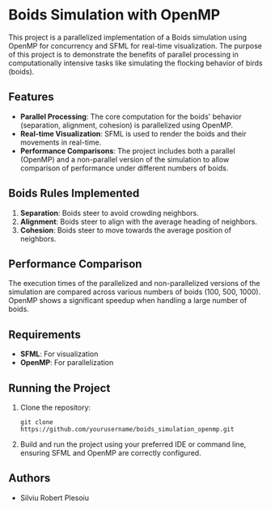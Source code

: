 # Boids Simulation with OpenMP

This project is a parallelized implementation of a Boids simulation using OpenMP for concurrency and SFML for real-time visualization. The purpose of this project is to demonstrate the benefits of parallel processing in computationally intensive tasks like simulating the flocking behavior of birds (boids).

## Features

- **Parallel Processing**: The core computation for the boids' behavior (separation, alignment, cohesion) is parallelized using OpenMP.
- **Real-time Visualization**: SFML is used to render the boids and their movements in real-time.
- **Performance Comparisons**: The project includes both a parallel (OpenMP) and a non-parallel version of the simulation to allow comparison of performance under different numbers of boids.

## Boids Rules Implemented

1. **Separation**: Boids steer to avoid crowding neighbors.
2. **Alignment**: Boids steer to align with the average heading of neighbors.
3. **Cohesion**: Boids steer to move towards the average position of neighbors.

## Performance Comparison

The execution times of the parallelized and non-parallelized versions of the simulation are compared across various numbers of boids (100, 500, 1000). OpenMP shows a significant speedup when handling a large number of boids.

## Requirements

- **SFML**: For visualization
- **OpenMP**: For parallelization

## Running the Project

1. Clone the repository:
    ```
    git clone https://github.com/yourusername/boids_simulation_openmp.git
    ```
2. Build and run the project using your preferred IDE or command line, ensuring SFML and OpenMP are correctly configured.

## Authors

- Silviu Robert Plesoiu
